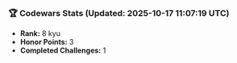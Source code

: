 ### 🏆 Codewars Stats (Updated: 2025-10-17 11:07:19 UTC)

- **Rank:** 8 kyu
- **Honor Points:** 3
- **Completed Challenges:** 1
